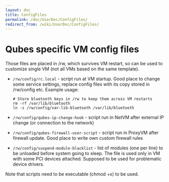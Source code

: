 ```yaml
---
layout: doc
title: ConfigFiles
permalink: /doc/UserDoc/ConfigFiles/
redirect_from: /wiki/UserDoc/ConfigFiles/
---
```


Qubes specific VM config files
==============================

Those files are placed in /rw, which survives VM restart, so can be used to customize single VM (not all VMs based on the same template).

-   `/rw/config/rc.local` - script run at VM startup. Good place to change some service settings, replace config files with its copy stored in /rw/config etc. Example usage:

    ```
    # Store bluetooth keys in /rw to keep them across VM restarts
    rm -rf /var/lib/bluetooth 
    ln -s /rw/config/var-lib-bluetooth /var/lib/bluetooth
    ```

-   `/rw/config/qubes-ip-change-hook` - script run in NetVM after external IP change (or connection to the network)
-   `/rw/config/qubes-firewall-user-script` - script run in ProxyVM after firewall update. Good place to write own custom firewall rules
-   `/rw/config/suspend-module-blacklist` - list of modules (one per line) to be unloaded before system going to sleep. The file is used only in VM with some PCI devices attached. Supposed to be used for problematic device drivers.

Note that scripts need to be executable (chmod +x) to be used.
